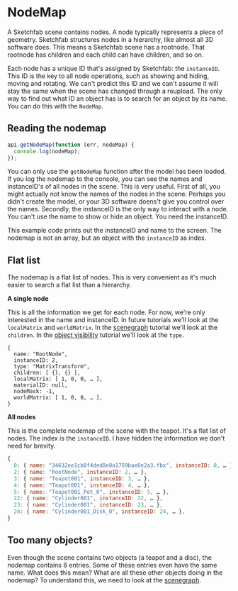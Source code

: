 <script setup>
import CodePenEmbed from '../../components/CodePenEmbed.vue'
</script>

# NodeMap

A Sketchfab scene contains nodes. A node typically represents a piece of geometry. Sketchfab structures nodes in a hierarchy, like almost all 3D software does. This means a Sketchfab scene has a rootnode. That rootnode has children and each child can have children, and so on.

Each node has a unique ID that's assigned by Sketchfab: the `instanceID`. This ID is the key to all node operations, such as showing and hiding, moving and rotating. We can't predict this ID and we can't assume it will stay the same when the scene has changed through a reupload. The only way to find out what ID an object has is to search for an object by its name. You can do this with the `NodeMap`.

## Reading the nodemap

```js
api.getNodeMap(function (err, nodeMap) {
  console.log(nodeMap);
});
```

You can only use the `getNodeMap` function after the model has been loaded. If you log the nodemap to the console, you can see the names and instanceID's of all nodes in the scene. This is very useful. First of all, you might actually not know the names of the nodes in the scene. Perhaps you didn't create the model, or your 3D software doens't give you control over the names. Secondly, the instanceID is the only way to interact with a node. You can't use the name to show or hide an object. You need the instanceID.

<CodePenEmbed id="dyQZOWM/e4040e5e359685ff1e14dfdb7f947996" />

This example code prints out the instanceID and name to the screen. The nodemap is not an array, but an object with the `instanceID` as index.

## Flat list

The nodemap is a flat list of nodes. This is very convenient as it's much easier to search a flat list than a hierarchy.

**A single node**

This is all the information we get for each node. For now, we're only interested in the name and instanceID. In future tutorials we'll look at the `localMatrix` and `worldMatrix`. In the [scenegraph](./scenegraph.md) tutorial we'll look at the `children`. In the [object visibility](./object-visibility.md) tutorial we'll look at the `type`.

```js{2-3}
{
  ​​name: "RootNode",
  ​instanceID: 2,
  ​​type: "MatrixTransform",
  children: [ {}, {} ],
  ​localMatrix: [ 1, 0, 0, … ]​,
  materialID: null,
  ​​nodeMask: -1,
  ​​worldMatrix: [ 1, 0, 0, … ],
}
```

**All nodes**

This is the complete nodemap of the scene with the teapot. It's a flat list of nodes. The index is the `instanceID`. I have hidden the information we don't need for brevity.

```js
{
  0: { name: "34632ee1cb8f4ded8e8a1759bae0e2a3.fbx", instanceID: 0, … }​,
  2: { name: "RootNode", instanceID: 2, … }​,
  3: { name: "Teapot001", instanceID: 3, … }​,
  4: { name: "Teapot001", instanceID: 4, … }​,
  5: { name: "Teapot001_Pot_0", instanceID: 5, … }​,
  22: { name: "Cylinder001", instanceID: 22, … }​,
  23: { name: "Cylinder001", instanceID: 23, … }​,
  24: { name: "Cylinder001_Disk_0", instanceID: 24, … },
}
```

## Too many objects?

Even though the scene contains two objects (a teapot and a disc), the nodemap contains 8 entries. Some of these entries even have the same name. What does this mean? What are all these other objects doing in the nodemap? To understand this, we need to look at the [scenegraph](./scenegraph).

